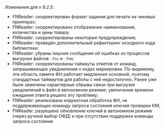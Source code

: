 _Изменения для v 9.2.5_:
- FNReader: скорректирован формат задания для печати на чековых принтерах;
- FNReader: скорректировано отображение наименования, количества и цены товара;
- FNReader: скорректированы некоторые предупреждения;
- FNReader: проведён дополнительный рефакторинг исходного кода библиотеки;
- FNReader: убраны лишние сообщения об ошибках из процессов выгрузки файлов `.fnc` и `.fnm`;
- FNReader: скорректированы таймауты ответов от команд, запрашивающих уведомления о кодах маркировки. По-видимому, эта область памяти ФН работает медленнее основной, поэтому стандартных таймаутов для работы с ней недостаточно. Ранее уже были замечены характерные обрывы связи при выгрузке уведомлений в файл в автономном режиме; увеличение времени ожидания ответа решило эту проблему;
- FNReader: реализована корректная обработка ФН, не поддерживающих команду запроса состояния ключей проверки КМ;
- FNReader: разрешено обновление ключей в автономном режиме (через ручной выбор ОФД) и при отсутствии поддержки команды запроса состояния

